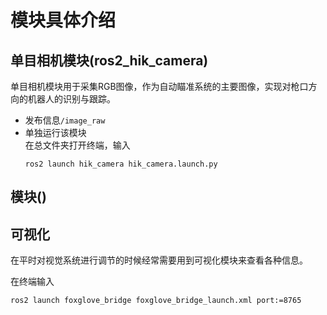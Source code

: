 # 模块具体介绍

## 单目相机模块(ros2_hik_camera)
单目相机模块用于采集RGB图像，作为自动瞄准系统的主要图像，实现对枪口方向的机器人的识别与跟踪。
- 发布信息`/image_raw`
- 单独运行该模块<br>
    在总文件夹打开终端，输入
    ```
    ros2 launch hik_camera hik_camera.launch.py 
    ```


## 模块()

## 可视化
在平时对视觉系统进行调节的时候经常需要用到可视化模块来查看各种信息。

在终端输入
```
ros2 launch foxglove_bridge foxglove_bridge_launch.xml port:=8765
```
